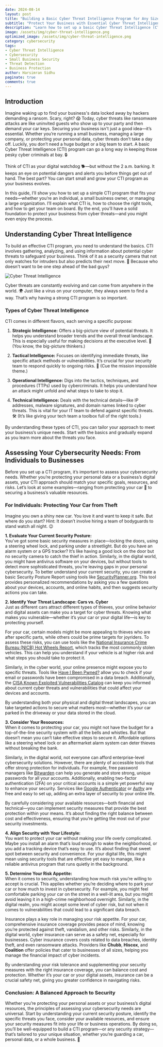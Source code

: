 ```yaml
---
date: 2024-08-14
layout: post
title: "Building a Basic Cyber Threat Intelligence Program for Any Size Business"
subtitle: "Protect Your Business with Essential Cyber Threat Intelligence"
description: "Learn how to set up a basic Cyber Threat Intelligence (CTI) program for your business, regardless of its size. This guide covers the essentials, from understanding CTI to choosing the right tools and getting your team on board."
image: /assets/img/cyber-threat-intelligence.png
optimized_image: /assets/img/cyber-threat-intelligence.png
category: cybersecurity
tags:
- Cyber Threat Intelligence
- Cybersecurity
- Small Business Security
- Threat Detection
- Business Protection
author: Harsimran Sidhu
paginate: true
comments: true
---
```


## Introduction

Imagine waking up to find your business's data locked away by hackers demanding a ransom. Scary, right? 😱 Today, cyber threats like ransomware attacks are like uninvited guests who show up to your party and then demand your car keys. Securing your business isn't just a good idea—it’s essential. Whether you’re running a small business, managing a large company, or protecting your personal data, cyber threats don’t take a day off. Luckily, you don’t need a huge budget or a big team to start. A basic Cyber Threat Intelligence (CTI) program can go a long way in keeping those pesky cyber criminals at bay. 🔒

Think of CTI as your digital watchdog 🐕—but without the 2 a.m. barking. It keeps an eye on potential dangers and alerts you before things get out of hand. The best part? You can start small and grow your CTI program as your business evolves.

In this guide, I’ll show you how to set up a simple CTI program that fits your needs—whether you’re an individual, a small business owner, or managing a large organization. I’ll explain what CTI is, how to choose the right tools, and how to get your team on board. By the end, you’ll have a solid foundation to protect your business from cyber threats—and you might even enjoy the process.

## Understanding Cyber Threat Intelligence

To build an effective CTI program, you need to understand the basics. CTI involves gathering, analyzing, and using information about potential cyber threats to safeguard your business. Think of it as a security camera that not only watches for intruders but also predicts their next move. 🎯 Because who doesn't want to be one step ahead of the bad guys?

<img src="https://media.giphy.com/media/ELham0Mveox9e/giphy.gif" alt="Cyber Threat Intelligence" style="max-width:100%; height:auto;">

Cyber threats are constantly evolving and can come from anywhere in the world. 🌍 Just like a virus on your computer, they always seem to find a way. That’s why having a strong CTI program is so important.

### Types of Cyber Threat Intelligence

CTI comes in different flavors, each serving a specific purpose:

1. **Strategic Intelligence:** Offers a big-picture view of potential threats. It helps you understand broader trends and the overall threat landscape. This is especially useful for making decisions at the executive level. 🧠 (You know, the big-picture thinkers.)

2. **Tactical Intelligence:** Focuses on identifying immediate threats, like specific attack methods or vulnerabilities. It’s crucial for your security team to respond quickly to ongoing risks. 🚨 (Cue the mission impossible theme.)

3. **Operational Intelligence:** Digs into the tactics, techniques, and procedures (TTPs) used by cybercriminals. It helps you understand how an attack might unfold and what steps to take to stop it.

4. **Technical Intelligence:** Deals with the technical details—like IP addresses, malware signatures, and domain names linked to cyber threats. This is vital for your IT team to defend against specific threats. 🛠️ (It’s like giving your tech team a toolbox full of the right tools.)

By understanding these types of CTI, you can tailor your approach to meet your business’s unique needs. Start with the basics and gradually expand as you learn more about the threats you face.

## Assessing Your Cybersecurity Needs: From Individuals to Businesses

Before you set up a CTI program, it’s important to assess your cybersecurity needs. Whether you’re protecting your personal data or a business’s digital assets, your CTI approach should match your specific goals, resources, and risks. Let’s look at some examples—ranging from protecting your car 🚗 to securing a business’s valuable resources.

### For Individuals: Protecting Your Car from Theft

Imagine you own a shiny new car. You love it and want to keep it safe. But where do you start? Hint: It doesn’t involve hiring a team of bodyguards to stand watch all night. 😉

**1. Evaluate Your Current Security Posture:**  
You’ve got some basic security measures in place—locking the doors, using a steering wheel lock, and parking under a streetlight. But do you have an alarm system or a GPS tracker? It’s like having a good lock on the door but no security camera to catch the thief in action. Similarly, in the digital world, you might have antivirus software on your devices, but without tools to detect more sophisticated threats, you’re leaving gaps in your personal cybersecurity. To better understand your current security, you can create a basic Security Posture Report using tools like [SecurityPlanner.org](https://securityplanner.org). This tool provides personalized recommendations by asking you a few questions about your devices, accounts, and online habits, and then suggests security actions you can take.

**2. Identify Your Threat Landscape: Cars vs. Cyber**  
Just as different cars attract different types of thieves, your online behavior and digital assets can make you a target for cyber threats. Knowing what makes you vulnerable—whether it’s your car or your digital life—is key to protecting yourself.

For your car, certain models might be more appealing to thieves who are after specific parts, while others could be prime targets for joyriders. To assess these risks, you can use tools like the [National Insurance Crime Bureau (NICB) Hot Wheels Report](https://www.nicb.org/), which tracks the most commonly stolen vehicles. This can help you understand if your vehicle is at higher risk and what steps you should take to protect it.

Similarly, in the cyber world, your online presence might expose you to specific threats. Tools like [Have I Been Pwned?](https://haveibeenpwned.com/) allow you to check if your email or passwords have been compromised in a data breach. Additionally, the [CISA Known Exploited Vulnerabilities Catalog](https://www.cisa.gov/known-exploited-vulnerabilities-catalog) can keep you informed about current cyber threats and vulnerabilities that could affect your devices and accounts.

By understanding both your physical and digital threat landscapes, you can take targeted actions to secure what matters most—whether it’s your car parked in the driveway or your data stored in the cloud.

**3. Consider Your Resources:**  
When it comes to protecting your car, you might not have the budget for a top-of-the-line security system with all the bells and whistles. But that doesn’t mean you can’t take effective steps to secure it. Affordable options like a steering wheel lock or an aftermarket alarm system can deter thieves without breaking the bank.

Similarly, in the digital world, not everyone can afford enterprise-level cybersecurity solutions. However, there are plenty of accessible tools that offer strong protection for individuals. For example, free password managers like [Bitwarden](https://bitwarden.com/) can help you generate and store strong, unique passwords for all your accounts. Additionally, enabling two-factor authentication (2FA) on your critical accounts is a simple yet powerful way to enhance your security. Services like [Google Authenticator](https://support.google.com/accounts/answer/1066447?hl=en) or [Authy](https://authy.com/) are free and easy to set up, adding an extra layer of security to your online life.

By carefully considering your available resources—both financial and technical—you can implement security measures that provide the best protection within your means. It’s about finding the right balance between cost and effectiveness, ensuring that you’re getting the most out of your security investments.

**4. Align Security with Your Lifestyle:**  
You want to protect your car without making your life overly complicated. Maybe you install an alarm that’s loud enough to wake the neighborhood, or you add a tracking device that’s easy to use. It’s about finding that sweet spot between security and convenience. For your digital life, this might mean using security tools that are effective yet easy to manage, like a reliable antivirus program that runs quietly in the background.

**5. Determine Your Risk Appetite:**  
When it comes to security, understanding how much risk you’re willing to accept is crucial. This applies whether you’re deciding where to park your car or how much to invest in cybersecurity. For example, you might feel comfortable parking your car on the street in a well-lit area, but you might avoid leaving it in a high-crime neighborhood overnight. Similarly, in the digital realm, you might accept some level of cyber risk, but not when it comes to vulnerabilities that could lead to a significant data breach.

Insurance plays a key role in managing your risk appetite. For your car, comprehensive insurance coverage provides peace of mind, knowing you’re protected against theft, vandalism, and other risks. Similarly, in the digital world, cyber insurance can serve as a safety net, especially for businesses. Cyber insurance covers costs related to data breaches, identity theft, and even ransomware attacks. Providers like **Chubb**, **Hiscox**, and **Coalition** offer policies that cater to businesses of all sizes, helping you manage the financial impact of cyber incidents.

By understanding your risk tolerance and supplementing your security measures with the right insurance coverage, you can balance cost and protection. Whether it’s your car or your digital assets, insurance can be a crucial safety net, giving you greater confidence in navigating risks.

### Conclusion: A Balanced Approach to Security

Whether you’re protecting your personal assets or your business’s digital resources, the principles of assessing your cybersecurity needs are universal. Start by understanding your current security posture, identify the specific threats you face, consider your available resources, and ensure your security measures fit into your life or business operations. By doing so, you’ll be well-equipped to build a CTI program—or any security strategy—that’s tailored to your unique situation, whether you’re guarding a car, personal data, or a whole business. 🚀


